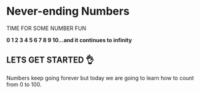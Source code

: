 <h1>Never-ending Numbers</h1>

<p> TIME FOR SOME NUMBER FUN </p>
<strong> 0 1 2 3 4 5 6 7 8 9 10...and it continues to infinity </strong>

<h2> LETS GET STARTED 👌</h2>

<p> Numbers keep going forever but today we are going to learn how to count from 0 to 100.</p> 

